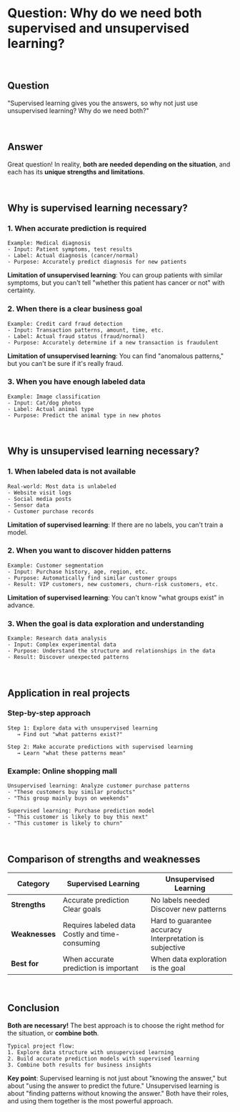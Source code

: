 # Question: Why do we need both supervised and unsupervised learning?

<br/>

## Question
"Supervised learning gives you the answers, so why not just use unsupervised learning? Why do we need both?"

<br/>

## Answer

Great question! In reality, **both are needed depending on the situation**, and each has its **unique strengths and limitations**.

<br/>

## Why is supervised learning necessary?

### 1. **When accurate prediction is required**
```
Example: Medical diagnosis
- Input: Patient symptoms, test results
- Label: Actual diagnosis (cancer/normal)
- Purpose: Accurately predict diagnosis for new patients
```

**Limitation of unsupervised learning**: You can group patients with similar symptoms, but you can't tell "whether this patient has cancer or not" with certainty.

### 2. **When there is a clear business goal**
```
Example: Credit card fraud detection
- Input: Transaction patterns, amount, time, etc.
- Label: Actual fraud status (fraud/normal)
- Purpose: Accurately determine if a new transaction is fraudulent
```

**Limitation of unsupervised learning**: You can find "anomalous patterns," but you can't be sure if it's really fraud.

### 3. **When you have enough labeled data**
```
Example: Image classification
- Input: Cat/dog photos
- Label: Actual animal type
- Purpose: Predict the animal type in new photos
```

<br/>

## Why is unsupervised learning necessary?

### 1. **When labeled data is not available**
```
Real-world: Most data is unlabeled
- Website visit logs
- Social media posts
- Sensor data
- Customer purchase records
```

**Limitation of supervised learning**: If there are no labels, you can't train a model.

### 2. **When you want to discover hidden patterns**
```
Example: Customer segmentation
- Input: Purchase history, age, region, etc.
- Purpose: Automatically find similar customer groups
- Result: VIP customers, new customers, churn-risk customers, etc.
```

**Limitation of supervised learning**: You can't know "what groups exist" in advance.

### 3. **When the goal is data exploration and understanding**
```
Example: Research data analysis
- Input: Complex experimental data
- Purpose: Understand the structure and relationships in the data
- Result: Discover unexpected patterns
```

<br/>

## Application in real projects

### Step-by-step approach
```
Step 1: Explore data with unsupervised learning
   → Find out "what patterns exist?"

Step 2: Make accurate predictions with supervised learning
   → Learn "what these patterns mean"
```

### Example: Online shopping mall
```
Unsupervised learning: Analyze customer purchase patterns
- "These customers buy similar products"
- "This group mainly buys on weekends"

Supervised learning: Purchase prediction model
- "This customer is likely to buy this next"
- "This customer is likely to churn"
```

<br/>

## Comparison of strengths and weaknesses

| Category | Supervised Learning | Unsupervised Learning |
|----------|--------------------|----------------------|
| **Strengths** | Accurate prediction<br>Clear goals | No labels needed<br>Discover new patterns |
| **Weaknesses** | Requires labeled data<br>Costly and time-consuming | Hard to guarantee accuracy<br>Interpretation is subjective |
| **Best for** | When accurate prediction is important | When data exploration is the goal |

<br/>

## Conclusion

**Both are necessary!** The best approach is to choose the right method for the situation, or **combine both**.

```
Typical project flow:
1. Explore data structure with unsupervised learning
2. Build accurate prediction models with supervised learning
3. Combine both results for business insights
```

**Key point**: Supervised learning is not just about "knowing the answer," but about "using the answer to predict the future." Unsupervised learning is about "finding patterns without knowing the answer." Both have their roles, and using them together is the most powerful approach. 